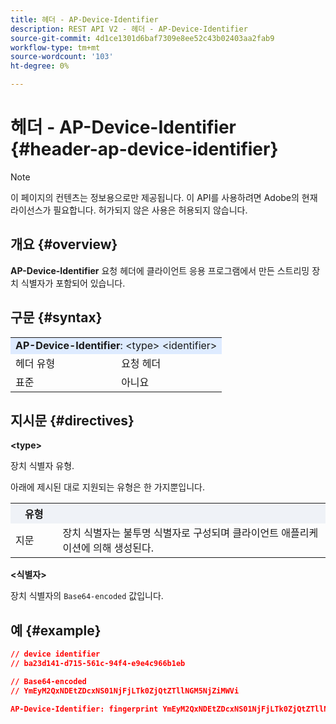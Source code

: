 ```yaml
---
title: 헤더 - AP-Device-Identifier
description: REST API V2 - 헤더 - AP-Device-Identifier
source-git-commit: 4d1ce1301d6baf7309e8ee52c43b02403aa2fab9
workflow-type: tm+mt
source-wordcount: '103'
ht-degree: 0%

---
```



# 헤더 - AP-Device-Identifier {#header-ap-device-identifier}

>[!NOTE]
>
> 이 페이지의 컨텐츠는 정보용으로만 제공됩니다. 이 API를 사용하려면 Adobe의 현재 라이선스가 필요합니다. 허가되지 않은 사용은 허용되지 않습니다.

## 개요 {#overview}

<b>AP-Device-Identifier</b> 요청 헤더에 클라이언트 응용 프로그램에서 만든 스트리밍 장치 식별자가 포함되어 있습니다.

## 구문 {#syntax}

<table>
   <tr>
      <td style="background-color: #DEEBFF;" colspan="2"><b>AP-Device-Identifier</b>: &lt;type&gt; &lt;identifier&gt;</td>
   </tr>
   <tr>
      <td>헤더 유형</td>
      <td>요청 헤더</td>
   </tr>
   <tr>
      <td>표준</td>
      <td>아니요</td>
   </tr>
</table>

## 지시문 {#directives}

<b>&lt;type></b>

장치 식별자 유형.

아래에 제시된 대로 지원되는 유형은 한 가지뿐입니다.

<table>
   <tr>
      <th style="background-color: #EFF2F7; width: 15%;">유형</th>
      <th style="background-color: #EFF2F7;"></th>
   </tr>
   <tr>
      <td>지문</td>
      <td>장치 식별자는 불투명 식별자로 구성되며 클라이언트 애플리케이션에 의해 생성된다.</td>
   </tr>
</table>


<b>&lt;식별자></b>

장치 식별자의 `Base64-encoded` 값입니다.

## 예 {#example}

```JSON
// device identifier
// ba23d141-d715-561c-94f4-e9e4c966b1eb

// Base64-encoded
// YmEyM2QxNDEtZDcxNS01NjFjLTk0ZjQtZTllNGM5NjZiMWVi

AP-Device-Identifier: fingerprint YmEyM2QxNDEtZDcxNS01NjFjLTk0ZjQtZTllNGM5NjZiMWVi
```
